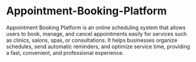 # Appointment-Booking-Platform
Appointment Booking Platform is an online scheduling system that allows users to book, manage, and cancel appointments easily for services such as clinics, salons, spas, or consultations. It helps businesses organize schedules, send automatic reminders, and optimize service time, providing a fast, convenient, and professional experience.
